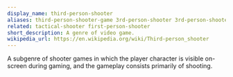 ```yaml
---
display_name: third-person-shooter
aliases: third-person-shooter-game 3rd-person-shooter 3rd-person-shooter-game
related: tactical-shooter first-person-shooter
short_description: A genre of video game.
wikipedia_url: https://en.wikipedia.org/wiki/Third-person_shooter
---
```

A subgenre of shooter games in which the player character is visible on-screen during gaming, and the gameplay consists primarily of shooting.